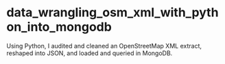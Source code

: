 # data_wrangling_osm_xml_with_python_into_mongodb
Using Python, I audited and cleaned an OpenStreetMap XML extract, reshaped into JSON, and loaded and queried in MongoDB.
